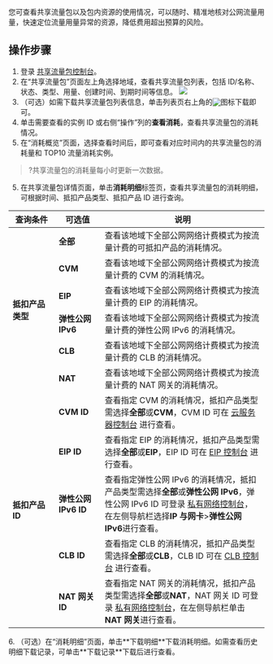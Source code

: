 您可查看共享流量包以及包内资源的使用情况，可以随时、精准地核对公网流量用量，快速定位流量用量异常的资源，降低费用超出预算的风险。

## 操作步骤

1. 登录 [共享流量包控制台](https://console.cloud.tencent.com/vpc/trafficpackage)。
2. 在“共享流量包”页面左上角选择地域，查看共享流量包列表，包括 ID/名称、状态、类型、用量、创建时间、到期时间等信息。
![](https://main.qcloudimg.com/raw/6f1b32c66cb540dab62354fcc4135114.png)
3. （可选）如需下载共享流量包列表信息，单击列表页右上角的<img src="https://main.qcloudimg.com/raw/23260cf896c50973bc26e006a5b921ec.png" style="margin:-3px 0;" />图标下载即可。
3. 单击需要查看的实例 ID 或右侧“操作”列的**查看消耗**，查看共享流量包的消耗情况。
4. 在“消耗概览”页面，选择查看时间后，即可查看对应时间内的共享流量包的消耗量和 TOP10 流量消耗实例。
>?共享流量包的消耗量每小时更新一次数据。
>
5. 在共享流量包详情页面，单击**消耗明细**标签页，查看共享流量包的消耗明细，可根据时间、抵扣产品类型、抵扣产品 ID 进行查询。
<table>
<thead>
<tr><th width="18%">查询条件</th><th width="18%">可选值</th><th>说明</th></tr>
</thead>
<tbody>
<tr><td rowspan="6"><strong>抵扣产品类型</strong></td><td><strong>全部</strong></td><td>查看该地域下全部公网网络计费模式为按流量计费的可抵扣产品的消耗情况。</td></tr>
<tr><td><strong>CVM</strong></td><td>查看该地域下全部公网网络计费模式为按流量计费的 CVM 的消耗情况。</td></tr>
<tr><td><strong>EIP</strong></td><td>查看该地域下全部公网网络计费模式为按流量计费的 EIP 的消耗情况。</td></tr>
<tr><td><strong>弹性公网 IPv6</strong></td><td>查看该地域下全部公网网络计费模式为按流量计费的弹性公网 IPv6 的消耗情况。</td></tr>
<tr><td><strong>CLB</strong></td><td>查看该地域下全部公网网络计费模式为按流量计费的 CLB 的消耗情况。</td></tr>
<tr><td><strong>NAT</strong></td><td>查看该地域下全部公网网络计费模式为按流量计费的 NAT 网关的消耗情况。</td></tr>
<tr><td rowspan="5"><strong>抵扣产品 ID</strong></td><td><strong>CVM ID</strong></td><td>查看指定 CVM 的消耗情况，抵扣产品类型需选择<b>全部</b>或<b>CVM</b>，CVM ID 可在 <a href="https://console.cloud.tencent.com/cvm/instance/index?rid=1">云服务器控制台</a> 进行查看。</td></tr>
<tr><td><strong>EIP ID</strong></td><td>查看指定 EIP 的消耗情况，抵扣产品类型需选择<b>全部</b>或<b>EIP</b>，EIP ID 可在 <a href="https://console.cloud.tencent.com/cvm/eip?rid=1">EIP 控制台</a> 进行查看。</td></tr>
<tr><td><strong>弹性公网 IPv6 ID</strong></td><td>查看指定弹性公网 IPv6 的消耗情况，抵扣产品类型需选择<b>全部</b>或<b>弹性公网 IPv6</b>，弹性公网 IPv6 ID 可登录 <a href="https://console.cloud.tencent.com/vpc/vpc?rid=1">私有网络控制台</a>，在左侧导航栏选择<b>IP 与网卡</b>><b>弹性公网 IPv6</b>进行查看。</td></tr>
<tr><td><strong>CLB ID</strong></td><td>查看指定 CLB 的消耗情况，抵扣产品类型需选择<b>全部</b>或<b>CLB</b>，CLB ID 可在 <a href="https://console.cloud.tencent.com/clb/instance?rid=1">CLB 控制台</a> 进行查看。</td></tr>
<tr><td><strong>NAT 网关 ID</strong></td><td>查看指定 NAT 网关的消耗情况，抵扣产品类型需选择<b>全部</b>或<b>NAT</b>，NAT 网关 ID 可登录 <a href="https://console.cloud.tencent.com/vpc/vpc?rid=1">私有网络控制台</a>，在左侧导航栏单击<b>NAT 网关</b>进行查看。</td></tr>
</tbody></table>
6. （可选）在“消耗明细”页面，单击**下载明细**下载消耗明细。如需查看历史明细下载记录，可单击**下载记录**下载后进行查看。

